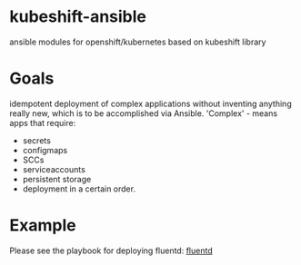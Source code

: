 # kubeshift-ansible
ansible modules for openshift/kubernetes based on kubeshift library

# Goals

idempotent deployment of complex applications without inventing anything really
new, which is to be accomplished via Ansible.
'Complex' - means apps that require:
* secrets
* configmaps
* SCCs
* serviceaccounts
* persistent storage
* deployment in a certain order.

# Example

Please see the playbook for deploying fluentd: [fluentd](playbooks/fluentd.yaml)
